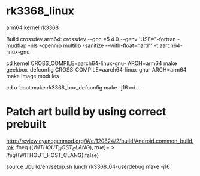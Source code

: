 # rk3368_linux
arm64 kernel rk3368

Build crossdev arm64:
crossdev --gcc =5.4.0 --genv 'USE="-fortran -mudflap -nls -openmp multilib -sanitize --with-float=hard"' -t aarch64-linux-gnu

cd kernel
CROSS_COMPILE=aarch64-linux-gnu- ARCH=arm64 make geekbox_defconfig
CROSS_COMPILE=aarch64-linux-gnu- ARCH=arm64 make Image modules

cd u-boot
make rk3368_box_defconfig
make -j16
cd ..

# Patch art build by using correct prebuilt
http://review.cyanogenmod.org/#/c/120824/2/build/Android.common_build.mk
ifneq ($(WITHOUT_HOST_CLANG),true) -> ifeq ($(WITHOUT_HOST_CLANG),false)


source ./build/envsetup.sh
lunch rk3368_64-userdebug
make -j16
